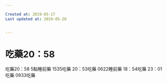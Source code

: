 ```yaml
---

Created at: 2019-05-17
Last updated at: 2019-05-20


---
```


# 吃藥20：58


吃藥20：58
5點睡前藥
1535吃藥
20：53吃藥
0622睡前藥
18：54吃藥
23：01吃藥
0933吃藥

